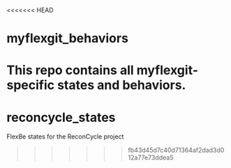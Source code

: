 <<<<<<< HEAD
# myflexgit_behaviors
This repo contains all myflexgit-specific states and behaviors.
=======
# reconcycle_states
FlexBe states for the ReconCycle project
>>>>>>> fb43d45d7c40d71364af2dad3d012a77e73ddea5
